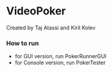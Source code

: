 # VideoPoker
Created by Taj Atassi and Kiril Kolev


### How to run
* for GUI version, run PokerRunnerGUI
* for Console version, run PokerTester
